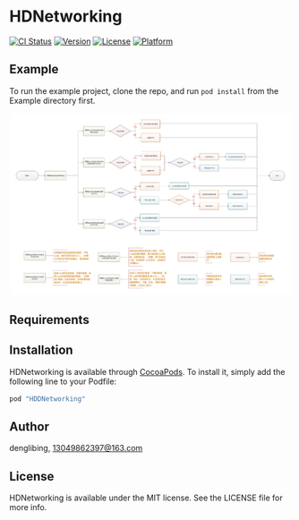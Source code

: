 # HDNetworking

[![CI Status](http://img.shields.io/travis/midea-smart/HDNetworking.svg?style=flat)](https://travis-ci.org/midea-smart/HDNetworking)
[![Version](https://img.shields.io/cocoapods/v/HDNetworking.svg?style=flat)](http://cocoapods.org/pods/HDNetworking)
[![License](https://img.shields.io/cocoapods/l/HDNetworking.svg?style=flat)](http://cocoapods.org/pods/HDNetworking)
[![Platform](https://img.shields.io/cocoapods/p/HDNetworking.svg?style=flat)](http://cocoapods.org/pods/HDNetworking)

## Example

To run the example project, clone the repo, and run `pod install` from the Example directory first.

![](./Example/pilicy.png) 



## Requirements

## Installation

HDNetworking is available through [CocoaPods](http://cocoapods.org). To install
it, simply add the following line to your Podfile:

```ruby
pod "HDDNetworking"
```

## Author

denglibing, 13049862397@163.com

## License

HDNetworking is available under the MIT license. See the LICENSE file for more info.
